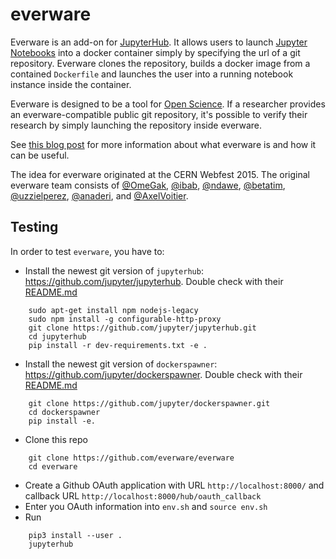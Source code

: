 
# everware

Everware is an add-on for [JupyterHub](https://github.com/jupyter/jupyterhub).
It allows users to launch [Jupyter Notebooks](https://github.com/jupyter/notebook.git) into a docker container simply by specifying the url of a git repository.
Everware clones the repository, builds a docker image from a contained `Dockerfile` and launches the user into a running notebook instance inside the container.

Everware is designed to be a tool for [Open Science](https://en.wikipedia.org/wiki/Open_science).
If a researcher provides an everware-compatible public git repository, it's possible to verify their research by simply launching the repository inside everware.

See [this blog post](http://betatim.github.io/posts/project-everware-reusable-science/) for more information about what everware is and how it can be useful.

The idea for everware originated at the CERN Webfest 2015.
The original everware team consists of [@OmeGak](https://github.com/omegak), [@ibab](https://github.com/ibab), [@ndawe](https://github.com/ndawe), [@betatim](https://github.com/betatim), [@uzzielperez](https://github.com/uzzielperez), [@anaderi](https://github.com/anaderi), and [@AxelVoitier](https://github.com/AxelVoitier).

## Testing

In order to test `everware`, you have to:

 - Install the newest git version of `jupyterhub`: https://github.com/jupyter/jupyterhub. Double check with their [README.md](https://github.com/jupyter/jupyterhub/blob/master/README.md)
```
    sudo apt-get install npm nodejs-legacy
    sudo npm install -g configurable-http-proxy
    git clone https://github.com/jupyter/jupyterhub.git
    cd jupyterhub
    pip install -r dev-requirements.txt -e .
```
 - Install the newest git version of `dockerspawner`: https://github.com/jupyter/dockerspawner. Double check with their [README.md](https://github.com/jupyter/dockerspawner/blob/master/README.md)
```
    git clone https://github.com/jupyter/dockerspawner.git
    cd dockerspawner
    pip install -e.
```
 - Clone this repo
```
    git clone https://github.com/everware/everware
    cd everware
```
 - Create a Github OAuth application with URL `http://localhost:8000/` and callback URL `http://localhost:8000/hub/oauth_callback`
 - Enter you OAuth information into `env.sh` and `source env.sh`
 - Run
```
    pip3 install --user .
    jupyterhub
```

